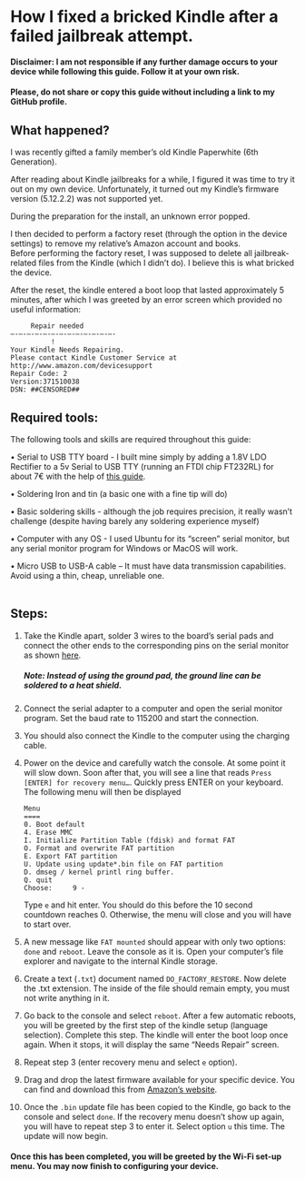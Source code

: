 # How I fixed a bricked Kindle after a failed jailbreak attempt.<br>

#### Disclaimer: I am not responsible if any further damage occurs to your device while following this guide. Follow it at your own risk.<br>

#### Please, do not share or copy this guide without including a link to my GitHub profile.<br>

## What happened?
I was recently gifted a family member’s old Kindle Paperwhite (6th Generation).<br>

After reading about Kindle jailbreaks for a while, I figured it was time to try it out on my own device. Unfortunately, it turned out my Kindle’s firmware version (5.12.2.2) was not supported yet. <br>

During the preparation for the install, an unknown error popped.<br>

I then decided to perform a factory reset (through the option in the device settings) to remove my relative’s Amazon account and books.<br>
Before performing the factory reset, I was supposed to delete all jailbreak-related files from the Kindle (which I didn’t do). I believe this is what bricked the device.<br>

After the reset, the kindle entered a boot loop that lasted approximately 5 minutes, after which I was greeted by an error screen which provided no useful information:<br>
```
     Repair needed
—-—-—-—-—-—-—-—-—-—-—-—-—-
          !
Your Kindle Needs Repairing.
Please contact Kindle Customer Service at http://www.amazon.com/devicesupport
Repair Code: 2
Version:371510038
DSN: ##CENSORED##
```
## Required tools:
The following tools and skills are required throughout this guide:<br>

•	Serial to USB TTY board - I built mine simply by adding a 1.8V LDO Rectifier to a 5v Serial to USB TTY (running an FTDI chip FT232RL) for about 7€ with the help of [this guide](https://ebookrepairs.com/kindle-tips/how-can-i-connect-a-serial-port-to-a-kindle/).<br>

•	Soldering Iron and tin (a basic one with a fine tip will do)<br>

•	Basic soldering skills - although the job requires precision, it really wasn’t challenge (despite having barely any soldering experience myself)<br>

•	Computer with any OS - I used Ubuntu for its “screen” serial monitor, but any serial monitor program for Windows or MacOS will work.<br>

•	Micro USB to USB-A cable – It must have data transmission capabilities. Avoid using a thin, cheap, unreliable one.<br>
<br>
## Steps: 

1.	Take the Kindle apart, solder 3 wires to the board’s serial pads and connect the other ends to the corresponding pins on the serial monitor as shown [here](https://raw.githubusercontent.com/OhShoot01/Unbrick-Kindle/main/soldered_connections.png).
     ##### Note: Instead of using the ground pad, the ground line can be soldered to a heat shield.

2.	Connect the serial adapter to a computer and open the serial monitor program. Set the baud rate to 115200 and start the connection. 

3.	You should also connect the Kindle to the computer using the charging cable.

4.	Power on the device and carefully watch the console. At some point it will slow down. Soon after that, you will see a line that reads `Press [ENTER] for recovery menu…`. Quickly press ENTER on your keyboard. The following menu will then be displayed
     ```
     Menu
     ====
     0. Boot default
     4. Erase MMC
     I. Initialize Partition Table (fdisk) and format FAT
     O. Format and overwrite FAT partition
     E. Export FAT partition
     U. Update using update*.bin file on FAT partition
     D. dmseg / kernel printl ring buffer.
     Q. quit
     Choose:     9 -
     ```
    Type `e` and hit enter. You should do this before the 10 second countdown reaches 0. Otherwise, the menu will close and you will have to start over.

6.	A new message like `FAT mounted` should appear with only two options: `done` and `reboot`. Leave the console as it is. 
     Open your computer’s file explorer and navigate to the internal Kindle storage.

7.	Create a text (`.txt`) document named `DO_FACTORY_RESTORE`. Now delete the .txt extension.
     The inside of the file should remain empty, you must not write anything in it.

8.	Go back to the console and select `reboot`. After a few automatic reboots, you will be greeted by the first step of the kindle setup (language selection). Complete this step. 
     The kindle will enter the boot loop once again. When it stops, it will display the same “Needs Repair” screen.

9.	Repeat step 3 (enter recovery menu and select `e` option).

10.	Drag and drop the latest firmware available for your specific device. 
     You can find and download this from [Amazon’s website](https://www.amazon.com/gp/help/customer/display.html?nodeId=GKMQC26VQQMM8XSW).

11.	Once the `.bin` update file has been copied to the Kindle, go back to the console and select `done`.
     If the recovery menu doesn’t show up again, you will have to repeat step 3 to enter it.
     Select option `u` this time. The update will now begin.

   

#### Once this has been completed, you will be greeted by the Wi-Fi set-up menu. You may now finish to configuring your device. 

